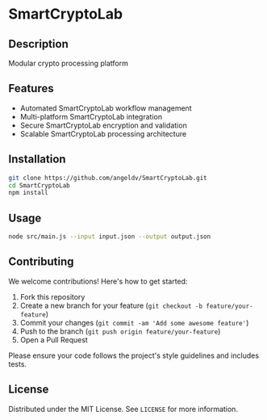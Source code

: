 # SmartCryptoLab

## Description

Modular crypto processing platform

## Features

- Automated SmartCryptoLab workflow management
- Multi-platform SmartCryptoLab integration
- Secure SmartCryptoLab encryption and validation
- Scalable SmartCryptoLab processing architecture
## Installation

```bash
git clone https://github.com/angeldv/SmartCryptoLab.git
cd SmartCryptoLab
npm install
```

## Usage

```bash
node src/main.js --input input.json --output output.json
```

## Contributing

We welcome contributions! Here's how to get started:

1. Fork this repository
2. Create a new branch for your feature (`git checkout -b feature/your-feature`)
3. Commit your changes (`git commit -am 'Add some awesome feature'`)
4. Push to the branch (`git push origin feature/your-feature`)
5. Open a Pull Request

Please ensure your code follows the project's style guidelines and includes tests.

## License

Distributed under the MIT License. See `LICENSE` for more information.
